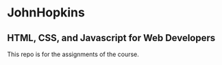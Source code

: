 # JohnHopkins
## HTML, CSS, and Javascript for Web Developers
This repo is for the assignments of the course.
